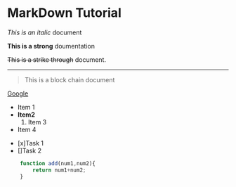 <!-- Heading -->
# MarkDown Tutorial

<!-- Italic -->
*This is an italic* document

<!-- Strong -->
**This is a strong** doumentation

<!-- Strike Through -->
~~This is a strike through~~ document.

<!-- Horizontal rule -->
_____

<!-- Block Chain -->
>This is a block chain document

<!-- links -->
[Google](https://www.google.com)

<!-- ul -->
* Item 1
* **Item2**
    1. Item 3
* Item 4

<!-- checked lists -->
* [x]Task 1
* []Task 2
<!-- Git markDown -->
```Javascript
    function add(num1,num2){
        return num1+num2;
    }
```

